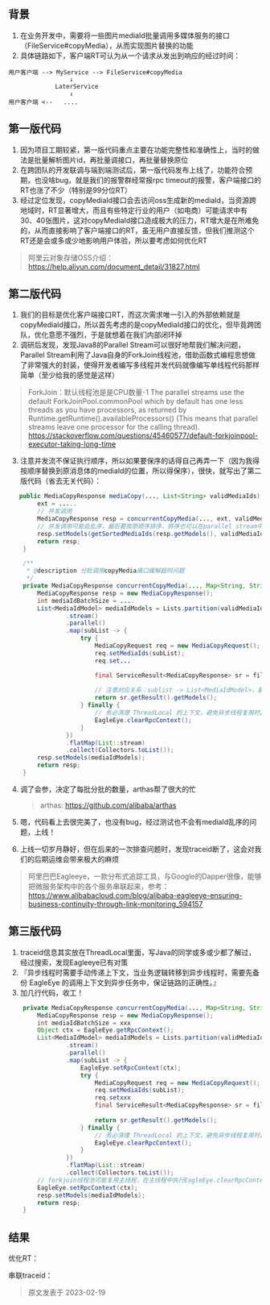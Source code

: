 ## 背景

1. 在业务开发中，需要将一些图片mediaId批量调用多媒体服务的接口（FileService#copyMedia），从而实现图片替换的功能
2. 具体链路如下，客户端RT可认为从一个请求从发出到响应的经过时间：

```shell
用户客户端 --> MyService --> FileService#copyMedia
                 ↓
             LaterService
                 ↓
用户客户端 <--   ....
```

## 第一版代码

1. 因为项目工期较紧，第一版代码重点主要在功能完整性和准确性上，当时的做法是批量解析图片id，再批量调接口，再批量替换原位
2. 在跨团队的开发联调与端到端测试后，第一版代码发布上线了，功能符合预期，也没啥bug，就是我们的报警群经常报rpc timeout的报警，客户端接口的RT也涨了不少（特别是99分位RT）
3. 经过定位发现，copyMediaId接口会去访问oss生成新的mediaId，当资源跨地域时，RT显著增大，而且有些特定行业的用户（如电商）可能请求中有30、40张图片，这对copyMediaId接口造成极大的压力，RT增大是在所难免的，从而直接影响了客户端接口的RT，虽无用户直接反馈，但我们推测这个RT还是会或多或少地影响用户体验，所以要考虑如何优化RT

> 阿里云对象存储OSS介绍：https://help.aliyun.com/document_detail/31827.html

## 第二版代码

1. 我们的目标是优化客户端接口RT，而这次需求唯一引入的外部依赖就是copyMediaId接口，所以首先考虑的是copyMediaId接口的优化，但毕竟跨团队，优化意愿不强烈，于是就想着在我们内部闭环掉
2. 调研后发现，发现Java8的Parallel Stream可以很好地帮我们解决问题，Parallel Stream利用了Java自身的ForkJoin线程池，借助函数式编程思想做了非常强大的封装，使得开发者编写多线程并发代码就像编写单线程代码那样简单（至少给我的感觉是这样）
> ForkJoin：默认线程池是是CPU数量-1
The parallel streams use the default ForkJoinPool.commonPool which by default has one less threads as you have processors, as returned by Runtime.getRuntime().availableProcessors() (This means that parallel streams leave one processor for the calling thread).
https://stackoverflow.com/questions/45460577/default-forkjoinpool-executor-taking-long-time
3. 注意并发流不保证执行顺序，所以如果要保序的话得自己再弄一下（因为我得按顺序替换到原消息体的mediaId的位置，所以得保序），很快，就写出了第二版代码（省去无关代码）：

```java
   public MediaCopyResponse mediaCopy(..., List<String> validMediaIds) throws ServiceException {
        ext = .....
        // 并发调用
        MediaCopyResponse resp = concurrentCopyMedia(..., ext, validMediaIds);
        // 并发调用可能会乱序，最后要按原顺序排序，排序也可以在parallel stream中直接做掉
        resp.setModels(getSortedMediaIds(resp.getModels(), validMediaIds));
        return resp;
    }

    /**
     * @description 分批调用copyMedia接口缓解超时问题
     */
    private MediaCopyResponse concurrentCopyMedia(..., Map<String, String> ext, List<String> validMediaIds) {
        MediaCopyResponse resp = new MediaCopyResponse();
        int mediaIdBatchSize = ....
        List<MediaIdModel> mediaIdModels = Lists.partition(validMediaIds, mediaIdBatchSize)
                .stream()
                .parallel()
                .map(subList -> {
                    try {
                        MediaCopyRequest req = new MediaCopyRequest();
                        req.setMediaIds(subList);
                        req.set...

                        final ServiceResult<MediaCopyResponse> sr = fileService.copyMedia(req, null, null);
                    
                        // 注意对应关系：sublist -> List<MediaIdModel>，最后并发流会把所有的List<MediaIdModel>拼起来
                        return sr.getResult().getModels();
                    } finally {
                        // 务必清理 ThreadLocal 的上下文，避免异步线程复用时出现上下文互串的问题
                        EagleEye.clearRpcContext();
                    }
                })
                .flatMap(List::stream)
                .collect(Collectors.toList());
        resp.setModels(mediaIdModels);
        return resp;
    }
```

4. 调了会参，决定了每批分批的数量，arthas帮了很大的忙

    > arthas: https://github.com/alibaba/arthas

5. 嗯，代码看上去很完美了，也没有bug，经过测试也不会有mediaId乱序的问题，上线！
6. 上线一切岁月静好，但在后来的一次排查问题时，发现traceid断了，这会对我们的后期运维会带来极大的麻烦

> 阿里巴巴Eagleeye，一款分布式追踪工具，与Google的Dapper很像，能够把微服务架构中的各个服务串联起来，参考：https://www.alibabacloud.com/blog/alibaba-eagleeye-ensuring-business-continuity-through-link-monitoring_594157

## 第三版代码
1. traceid信息其实放在ThreadLocal里面，写Java的同学或多或少都了解过，经过搜索，发现Eagleeye已有对策
2. 『异步线程时需要手动传递上下文，当业务逻辑转移到异步线程时，需要先备份 EagleEye 的调用上下文到异步任务中，保证链路的正确性。』
3. 加几行代码，收工！

```java
    private MediaCopyResponse concurrentCopyMedia(..., Map<String, String> ext, List<String> validMediaIds) {
        MediaCopyResponse resp = new MediaCopyResponse();
        int mediaIdBatchSize = xxx
        Object ctx = EagleEye.getRpcContext();
        List<MediaIdModel> mediaIdModels = Lists.partition(validMediaIds, mediaIdBatchSize)
                .stream()
                .parallel()
                .map(subList -> {
                    EagleEye.setRpcContext(ctx);
                    try {
                        MediaCopyRequest req = new MediaCopyRequest();
                        req.setMediaIds(subList);
                        req.setxxx
                        final ServiceResult<MediaCopyResponse> sr = fileService.copyMedia(req, null, null);
                      
                        return sr.getResult().getModels();
                    } finally {
                        // 务必清理 ThreadLocal 的上下文，避免异步线程复用时出现上下文互串的问题
                        EagleEye.clearRpcContext();
                    }
                })
                .flatMap(List::stream)
                .collect(Collectors.toList());
        // forkjoin线程池可能复用主线程，在主线程中执行EagleEye.clearRpcContext()，所以这里需要恢复
        EagleEye.setRpcContext(ctx);
        resp.setModels(mediaIdModels);
        return resp;
    }
```

## 结果

优化RT：


串联traceid：

> 原文发表于 2023-02-19